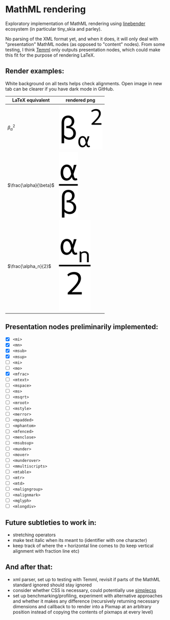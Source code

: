 # MathML rendering

Exploratory implementation of MathML rendering using [linebender](https://github.com/linebender) ecosystem (in particular tiny_skia and parley).

No parsing of the XML format yet, and when it does, it will only deal with "presentation" MathML nodes (as opposed to "content" nodes).
From some testing, I think [Temml](https://github.com/ronkok/Temml)
only outputs presentation nodes, which could make this fit for the purpose of rendering LaTeX.

## Render examples:

White background on all texts helps check alignments. Open image in new tab can be clearer if you have dark mode in GitHub.

| LaTeX equivalent | rendered png |
| --- | --- |
| ${\beta_\alpha}^2$ | ![alt](examples/beta_sub_alpha_sup_2.png "{\\beta_{\\alpha}}^{2}") |
| $\frac{\alpha}{\beta}$ | ![alt](examples/alpha_over_beta.png "{\\frac{\\alpha}{\\beta}}") |
| $\frac{\alpha_n}{2}$ | ![alt](examples/half_alpha_n.png "{\\frac{\\alpha}{\\beta}}") |

## Presentation nodes preliminarily implemented:
- [x] `<mi>`
- [x] `<mn>`
- [x] `<msub>`
- [x] `<msup>`
- [ ] `<mi>`
- [ ] `<mo>`
- [x] `<mfrac>`
- [ ] `<mtext>`
- [ ] `<mspace>`
- [ ] `<ms>`
- [ ] `<msqrt>`
- [ ] `<mroot>`
- [ ] `<mstyle>`
- [ ] `<merror>`
- [ ] `<mpadded>`
- [ ] `<mphantom>`
- [ ] `<mfenced>`
- [ ] `<menclose>`
- [ ] `<msubsup>`
- [ ] `<munder>`
- [ ] `<mover>`
- [ ] `<munderover>`
- [ ] `<mmultiscripts>`
- [ ] `<mtable>`
- [ ] `<mtr>`
- [ ] `<mtd>`
- [ ] `<maligngroup>`
- [ ] `<malignmark>`
- [ ] `<mglyph>`
- [ ] `<mlongdiv>`

## Future subtleties to work in:
- stretching operators
- make text italic when its meant to (identifier with one character)
- keep track of where the `+` horizontal line comes to (to keep vertical alignment with fraction line etc)

## And after that:
- xml parser, set up to testing with Temml, revisit if parts of the MathML standard ignored should stay ignored
- consider whether CSS is necessary, could potentially use [simplecss](https://github.com/linebender/simplecss)
- set up benchmarking/profiling, experiment with alternative approaches and whether it makes any difference (recursively returning necessary dimensions and callback to to render into a Pixmap at an arbitrary position instead of copying the contents of pixmaps at every level)

